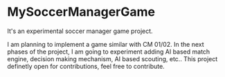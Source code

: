 # MySoccerManagerGame
It's an experimental soccer manager game project. 

I am planning to implement a game similar with CM 01/02. In the next phases of the project, I am going to experiment adding AI based match engine, decision making mechanism, AI based scouting, etc.. 
This project definetly open for contributions, feel free to contribute. 
